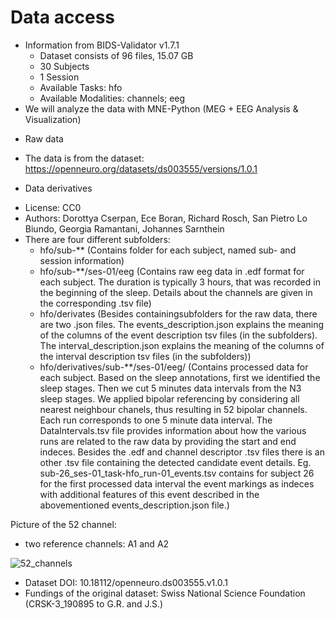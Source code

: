 # Data access


- Information from BIDS-Validator v1.7.1
  - Dataset consists of 96 files, 15.07 GB
  - 30 Subjects
  - 1 Session
  - Available Tasks: hfo
  - Available Modalities: channels; eeg
- We will analyze the data with MNE-Python (MEG + EEG Analysis & Visualization)

* Raw data
- The data is from the dataset: https://openneuro.org/datasets/ds003555/versions/1.0.1

* Data derivatives 
- License: CC0
- Authors: Dorottya Cserpan, Ece Boran, Richard Rosch, San Pietro Lo Biundo, Georgia Ramantani, Johannes Sarnthein
- There are four different subfolders:
  - hfo/sub-** (Contains folder for each subject, named sub-<subject number> and session information)
  - hfo/sub-**/ses-01/eeg (Contains raw eeg data in .edf format for each subject. The duration is typically 3 hours, that was recorded in the beginning of the sleep. Details about the channels are given in the corresponding .tsv file)
  - hfo/derivates (Besides containingsubfolders for the raw data, there are two .json files. The events_description.json explains the meaning of the columns of the event description tsv files (in the subfolders).
The interval_description.json explains the meaning of the columns of the interval description tsv files (in the subfolders))
  - hfo/derivatives/sub-**/ses-01/eeg/ (Contains processed data for each subject. Based on the sleep annotations, first we identified the sleep stages. Then we cut 5 minutes data intervals from the N3 sleep stages. We applied bipolar referencing by considering all nearest neighbour chanels, thus resulting in 52 bipolar channels. Each run corresponds to one 5 minute data interval. The DataIntervals.tsv file provides information about how the various runs are related to the raw data by providing the start and end indeces. Besides the .edf and channel descriptor .tsv files there is an other .tsv file containing the detected candidate event details. Eg. sub-26_ses-01_task-hfo_run-01_events.tsv contains for subject 26 for the first processed data interval the event markings as indeces with additional features of this event described in the abovementioned events_description.json file.)
  
Picture of the 52 channel:
  - two reference channels: A1 and A2

![52_channels](https://user-images.githubusercontent.com/82948946/126981599-4af7e060-3d7b-400d-a8bf-850f4519647e.png)

  
- Dataset DOI: 10.18112/openneuro.ds003555.v1.0.1
- Fundings of the original dataset: Swiss National Science Foundation (CRSK-3_190895 to G.R. and J.S.)
